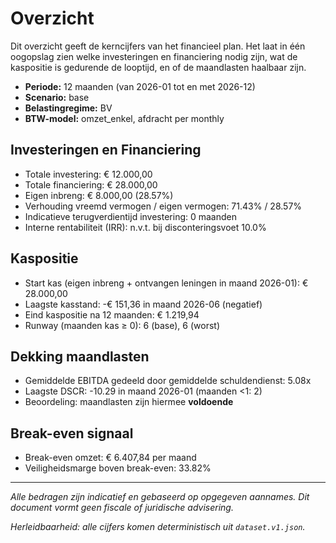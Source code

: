 # Overzicht

Dit overzicht geeft de kerncijfers van het financieel plan. Het laat in één oogopslag zien welke investeringen en financiering nodig zijn, wat de kaspositie is gedurende de looptijd, en of de maandlasten haalbaar zijn.

- **Periode:** 12 maanden (van 2026-01 tot en met 2026-12)
- **Scenario:** base
- **Belastingregime:** BV
- **BTW-model:** omzet_enkel, afdracht per monthly

## Investeringen en Financiering

- Totale investering: € 12.000,00
- Totale financiering: € 28.000,00
- Eigen inbreng: € 8.000,00 (28.57%)
- Verhouding vreemd vermogen / eigen vermogen: 71.43% / 28.57%
- Indicatieve terugverdientijd investering: 0 maanden
- Interne rentabiliteit (IRR): n.v.t. bij disconteringsvoet 10.0%

## Kaspositie

- Start kas (eigen inbreng + ontvangen leningen in maand 2026-01): € 28.000,00
- Laagste kasstand: -€ 151,36 in maand 2026-06 (negatief)
- Eind kaspositie na 12 maanden: € 1.219,94
- Runway (maanden kas ≥ 0): 6 (base), 6 (worst)

## Dekking maandlasten

- Gemiddelde EBITDA gedeeld door gemiddelde schuldendienst: 5.08x
- Laagste DSCR: -10.29 in maand 2026-01 (maanden <1: 2)
- Beoordeling: maandlasten zijn hiermee **voldoende**

## Break-even signaal

- Break-even omzet: € 6.407,84 per maand
- Veiligheidsmarge boven break-even: 33.82%

---

_Alle bedragen zijn indicatief en gebaseerd op opgegeven aannames. Dit document vormt geen fiscale of juridische advisering._  

_Herleidbaarheid: alle cijfers komen deterministisch uit `dataset.v1.json`._

